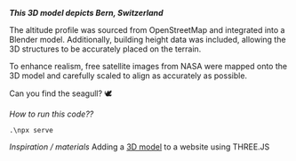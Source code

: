 ***This 3D model depicts Bern, Switzerland***

The altitude profile was sourced from OpenStreetMap and integrated into a Blender model. Additionally, building height data was included, allowing the 3D structures to be accurately placed on the terrain.

To enhance realism, free satellite images from NASA were mapped onto the 3D model and carefully scaled to align as accurately as possible.

Can you find the seagull? 🕊️


*How to run this code??*
```
.\npx serve
```

*Inspiration / materials*
Adding a [3D model](https://youtu.be/lGokKxJ8D2c) to a website using THREE.JS
